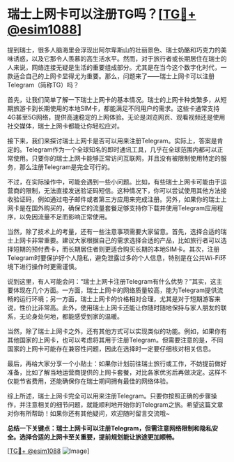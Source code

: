 # 瑞士上网卡可以注册TG吗？[[TG💪+ @esim1088](https://t.me/s/esim1088)]

提到瑞士，很多人脑海里会浮现出阿尔卑斯山的壮丽景色、瑞士奶酪和巧克力的美味诱惑，以及它那令人羡慕的高生活水平。然而，对于旅行者或长期居住在瑞士的人来说，网络连接无疑是生活的重要组成部分。尤其是在当今这个数字化时代，一款适合自己的上网卡显得尤为重要。那么，问题来了——瑞士上网卡可以注册Telegram（简称TG）吗？

首先，让我们简单了解一下瑞士上网卡的基本情况。瑞士的上网卡种类繁多，从短期旅游卡到长期使用的本地SIM卡，都能满足不同用户的需求。这些卡通常支持4G甚至5G网络，提供高速稳定的上网体验。无论是浏览网页、观看视频还是使用社交媒体，瑞士上网卡都能让你轻松应对。

接下来，我们来探讨瑞士上网卡是否可以用来注册Telegram。实际上，答案是肯定的。Telegram作为一个全球知名的即时通讯工具，几乎在全球范围内都可以正常使用。只要你的瑞士上网卡能够正常访问互联网，并且没有被限制使用特定的服务，那么注册Telegram是完全可行的。

不过，在实际操作中，可能会遇到一些小问题。比如，有些瑞士上网卡可能由于运营商的限制，无法直接发送验证码短信。这种情况下，你可以尝试使用其他方法接收验证码，例如通过电子邮件或者第三方应用来完成注册。另外，如果你的瑞士上网卡是在国外购买的，确保它的流量套餐足够支持你下载并使用Telegram应用程序，以免因流量不足而影响正常使用。

当然，除了技术上的考量，还有一些注意事项需要大家留意。首先，选择合适的瑞士上网卡非常重要。建议大家根据自己的需求选择合适的产品，比如旅行者可以选择短期的预付费卡，而长期居住者则更适合购买长期的本地SIM卡。其次，注册Telegram时要保护好个人隐私，避免泄露过多的个人信息，特别是在公共Wi-Fi环境下进行操作时更需谨慎。

说到这里，有人可能会问：“瑞士上网卡注册Telegram有什么优势？”其实，这主要体现在几个方面。一方面，瑞士上网卡的网络质量较高，能为Telegram提供流畅的运行环境；另一方面，瑞士上网卡的价格相对合理，尤其是对于短期游客来说，性价比非常高。此外，使用瑞士上网卡还能让你随时随地保持与家人朋友的联系，无论身处何地，都能感受到家的温暖。

当然，除了瑞士上网卡之外，还有其他方式可以实现类似的功能。例如，如果你有其他国家的上网卡，也可以考虑将其用于注册Telegram。但需要注意的是，不同国家的上网卡可能存在兼容性问题，因此在选择时一定要仔细核对相关信息。

最后，再给大家分享一个小贴士：如果你计划前往瑞士旅行或工作，不妨提前做好准备，比如了解当地运营商提供的上网卡套餐，对比各家优劣后再做决定。这样不仅能节省费用，还能确保你在瑞士期间拥有最佳的网络体验。

综上所述，瑞士上网卡完全可以用来注册Telegram。只要你按照正确的步骤操作，并注意相关的细节问题，就能顺利地开始你的Telegram之旅。希望这篇文章对你有所帮助！如果你还有其他疑问，欢迎随时留言交流哦~

**总结一下关键点：瑞士上网卡可以注册Telegram，但需注意网络限制和隐私安全。选择合适的上网卡至关重要，提前规划能让旅途更加顺畅。**

[[TG💪+ @esim1088](https://t.me/s/esim1088) ![Image](https://i.postimg.cc/4NQfJmqS/Snipaste-2025-05-13-00-14-12.png)]